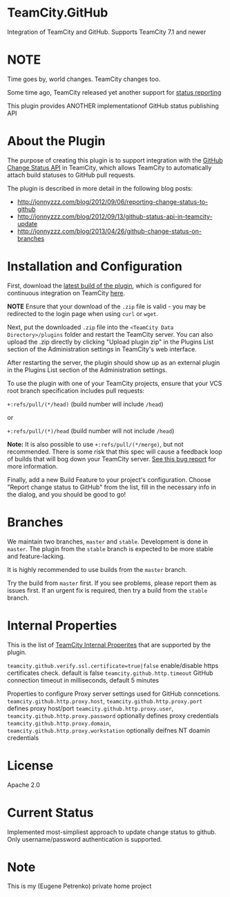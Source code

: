 TeamCity.GitHub
===============
Integration of TeamCity and GitHub. Supports TeamCity 7.1 and newer

NOTE
====
Time goes by, world changes. TeamCity changes too.

Some time ago, TeamCity released yet another support for 
[status reporting](https://confluence.jetbrains.com/display/TW/Commit+Status+Publisher)

This plugin provides ANOTHER implementationof GitHub status publishing API

About the Plugin
================
The purpose of creating this plugin is to support integration with the [GitHub Change Status API](https://github.com/blog/1227-commit-status-api) in TeamCity, which allows TeamCity to automatically attach build statuses to GitHub pull requests.

The plugin is described in more detail in the following blog posts:
- http://jonnyzzz.com/blog/2012/09/06/reporting-change-status-to-github
- http://jonnyzzz.com/blog/2012/09/13/github-status-api-in-teamcity-update
- http://jonnyzzz.com/blog/2013/04/26/github-change-status-on-branches


Installation and Configuration
==============================
First, download the [latest build of the plugin](http://teamcity.jetbrains.com/guestAuth/repository/download/bt398/lastest.lastSuccessful/teamcity.github.zip), which is configured for continuous integration on TeamCity [here](http://teamcity.jetbrains.com/viewType.html?buildTypeId=bt398&tab=buildTypeStatusDiv).

**NOTE** Ensure that your download of the `.zip` file is valid - you may be redirected to the login page when using `curl` or `wget`.

Next, put the downloaded `.zip` file into the `<TeamCity Data Directory>/plugins` folder and restart the TeamCity server. You can also upload the .zip directly by clicking "Upload plugin zip" in the Plugins List section of the Administration settings in TeamCity's web interface.

After restarting the server, the plugin should show up as an external plugin in the Plugins List section of the Administration settings.

To use the plugin with one of your TeamCity projects, ensure that your VCS root branch specification includes pull requests:

`+:refs/pull/(*/head)` (build number will include `/head`)

or 

`+:refs/pull/(*)/head` (build number will not include `/head`)

**Note:** It is also possible to use `+:refs/pull/(*/merge)`, but not recommended. There is some risk that this spec will cause a feedback loop of builds that will bog down your TeamCity server. [See this bug report](http://youtrack.jetbrains.com/issue/TW-33455) for more information.

Finally, add a new Build Feature to your project's configuration. Choose "Report change status to GitHub" from the list, fill in the necessary info in the dialog, and you should be good to go!

Branches
========
We maintain two branches, `master` and `stable`. Development is done in `master`. 
The plugin from the `stable` branch is expected to be more stable and feature-lacking.

It is highly recommended to use builds from the `master` branch.

Try the build from `master` first. If you see problems, please report them as issues first. 
If an urgent fix is required, then try a build from the `stable` branch.

Internal Properties
===================

This is the list of [TeamCity Internal Properites](http://confluence.jetbrains.com/display/TCD8/Configuring+TeamCity+Server+Startup+Properties#ConfiguringTeamCityServerStartupProperties-TeamCityinternalproperties) that are supported by the plugin.

``teamcity.github.verify.ssl.certificate=true|false`` enable/disable https certificates check. default is false
``teamcity.github.http.timeout`` GitHub connection timeout in milliseconds, default 5 minutes

Properties to configure Proxy server settings used for GitHub conncetions.
``teamcity.github.http.proxy.host``, ``teamcity.github.http.proxy.port`` defines proxy host/port 
``teamcity.github.http.proxy.user``, ``teamcity.github.http.proxy.password`` optionally defines proxy credentials
``teamcity.github.http.proxy.domain``, ``teamcity.github.http.proxy.workstation`` optionally deifnes NT doamin credentials

License
=======
Apache 2.0

Current Status
==============
Implemented most-simpliest approach to update change status to github. 
Only username/password authentication is supported.

Note
====
This is my (Eugene Petrenko) private home project

